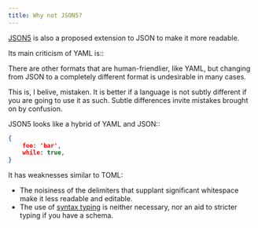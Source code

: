 ```yaml
---
title: Why not JSON5?
---
```


[JSON5](http://json5.org/) is also a proposed extension to JSON to make it more readable.

Its main criticism of YAML is::

  There are other formats that are human-friendlier, like YAML, but changing from JSON to a completely different format is undesirable in many cases.

This is, I belive, mistaken. It is better if a language is not subtly different if you are going to use it as such. Subtle differences invite mistakes brought on by confusion.

JSON5 looks like a hybrid of YAML and JSON::

```json
{
    foo: 'bar',
    while: true,
}
```

It has weaknesses similar to TOML:

- The noisiness of the delimiters that supplant significant whitespace make it less readable and editable.
- The use of [syntax typing](../../why/syntax-typing-bad) is neither necessary, nor an aid to stricter typing if you have a schema.
